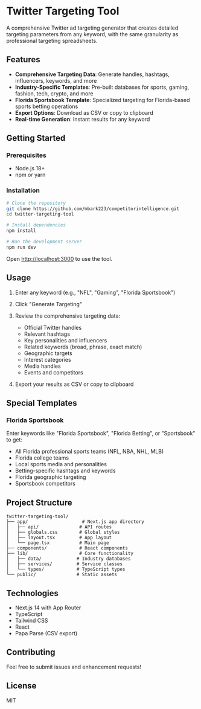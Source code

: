 # Twitter Targeting Tool

A comprehensive Twitter ad targeting generator that creates detailed targeting parameters from any keyword, with the same granularity as professional targeting spreadsheets.

## Features

- **Comprehensive Targeting Data**: Generate handles, hashtags, influencers, keywords, and more
- **Industry-Specific Templates**: Pre-built databases for sports, gaming, fashion, tech, crypto, and more
- **Florida Sportsbook Template**: Specialized targeting for Florida-based sports betting operations
- **Export Options**: Download as CSV or copy to clipboard
- **Real-time Generation**: Instant results for any keyword

## Getting Started

### Prerequisites

- Node.js 18+ 
- npm or yarn

### Installation

```bash
# Clone the repository
git clone https://github.com/mbark223/competitorintelligence.git
cd twitter-targeting-tool

# Install dependencies
npm install

# Run the development server
npm run dev
```

Open [http://localhost:3000](http://localhost:3000) to use the tool.

## Usage

1. Enter any keyword (e.g., "NFL", "Gaming", "Florida Sportsbook")
2. Click "Generate Targeting"
3. Review the comprehensive targeting data:
   - Official Twitter handles
   - Relevant hashtags
   - Key personalities and influencers
   - Related keywords (broad, phrase, exact match)
   - Geographic targets
   - Interest categories
   - Media handles
   - Events and competitors

4. Export your results as CSV or copy to clipboard

## Special Templates

### Florida Sportsbook
Enter keywords like "Florida Sportsbook", "Florida Betting", or "Sportsbook" to get:
- All Florida professional sports teams (NFL, NBA, NHL, MLB)
- Florida college teams
- Local sports media and personalities
- Betting-specific hashtags and keywords
- Florida geographic targeting
- Sportsbook competitors

## Project Structure

```
twitter-targeting-tool/
├── app/                    # Next.js app directory
│   ├── api/               # API routes
│   ├── globals.css        # Global styles
│   ├── layout.tsx         # App layout
│   └── page.tsx           # Main page
├── components/            # React components
├── lib/                   # Core functionality
│   ├── data/             # Industry databases
│   ├── services/         # Service classes
│   └── types/            # TypeScript types
└── public/               # Static assets
```

## Technologies

- Next.js 14 with App Router
- TypeScript
- Tailwind CSS
- React
- Papa Parse (CSV export)

## Contributing

Feel free to submit issues and enhancement requests!

## License

MIT